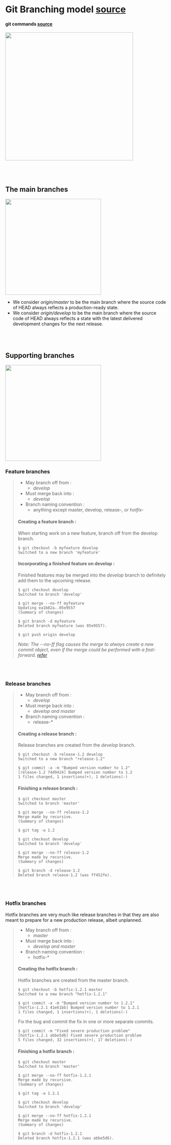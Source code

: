 # Git Branching model  [source](https://nvie.com/posts/a-successful-git-branching-model/)

#### git commands [source](https://www.nobledesktop.com/learn/git/git-branches)

<img src="https://user-images.githubusercontent.com/77572066/132303731-1d3ed70b-2ac9-4769-ac5c-1d4938361257.png" height="400"></img>
<!-- ![image](https://user-images.githubusercontent.com/77572066/132303731-1d3ed70b-2ac9-4769-ac5c-1d4938361257.png) -->

<br></br>

## The main branches
<img src="https://user-images.githubusercontent.com/77572066/132305656-657bcbac-ac99-4443-a0cb-8e9bfce7140e.png" height="300"></img>
<!-- ![image](https://user-images.githubusercontent.com/77572066/132305656-657bcbac-ac99-4443-a0cb-8e9bfce7140e.png) -->
- We consider *origin/master* to be the main branch where the source code of HEAD always reflects a production-ready state.
- We consider *origin/develop* to be the main branch where the source code of HEAD always reflects a state with the latest delivered development changes for the next release.

<br></br>

## Supporting branches
<img src="https://user-images.githubusercontent.com/77572066/132306587-8f45606b-a46a-4593-a466-90683bc85731.png" height="300"></img> 
<!-- ![image](https://user-images.githubusercontent.com/77572066/132305656-657bcbac-ac99-4443-a0cb-8e9bfce7140e.png) -->

### Feature branches

> - May branch off from :
>   - *develop*
> - Must merge back into :
>   - *develop*
> - Branch naming convention : 
>   - anything except master, develop, release-*, or hotfix-*
>   
> #### Creating a feature branch :
> When starting work on a new feature, branch off from the develop branch.
> ```
> $ git checkout -b myfeature develop
> Switched to a new branch 'myfeature'
> ```
> #### Incorporating a finished feature on develop :
> Finished features may be merged into the *develop* branch to definitely add them to the upcoming release.
> ```
> $ git checkout develop
> Switched to branch 'develop'
> 
> $ git merge --no-ff myfeature
> Updating ea1b82a..05e9557
> (Summary of changes)
>   
> $ git branch -d myfeature
> Deleted branch myfeature (was 05e9557).
> 
> $ git push origin develop
> ```
> _Note: The --no-ff flag causes the merge to always create a new commit object, even if the merge could be performed with a fast-forward. [refer](https://user-images.githubusercontent.com/77572066/132309596-7d02c187-f2cf-4574-9ac4-ec75305e3ddb.png)_

<br></br>
### Release branches

> - May branch off from :
>   - *develop*
> - Must merge back into :
>   - *develop and master*
> - Branch naming convention : 
>   - release-*
>   
> #### Creating a release branch :
> Release branches are created from the *develop* branch. 
> ```
> $ git checkout -b release-1.2 develop
> Switched to a new branch "release-1.2"
>
> $ git commit -a -m "Bumped version number to 1.2"
> [release-1.2 74d9424] Bumped version number to 1.2
> 1 files changed, 1 insertions(+), 1 deletions(-)
> ```
> #### Finishing a release branch :
> ```
> $ git checkout master
> Switched to branch 'master'
> 
> $ git merge --no-ff release-1.2
> Merge made by recursive.
> (Summary of changes)
>
> $ git tag -a 1.2
>   
> $ git checkout develop
> Switched to branch 'develop'
>
> $ git merge --no-ff release-1.2
> Merge made by recursive.
> (Summary of changes)
> 
> $ git branch -d release-1.2
> Deleted branch release-1.2 (was ff452fe).
> ```
> 

<br></br>
### Hotfix branches
Hotfix branches are very much like release branches in that they are also meant to prepare for a new production release, albeit unplanned.

> - May branch off from :
>   - *master*
> - Must merge back into :
>   - *develop and master*
> - Branch naming convention : 
>   - hotfix-*
>   
> #### Creating the hotfix branch :
> Hotfix branches are created from the master branch.
> ```
> $ git checkout -b hotfix-1.2.1 master
> Switched to a new branch "hotfix-1.2.1"
>
> $ git commit -a -m "Bumped version number to 1.2.1"
> [hotfix-1.2.1 41e61bb] Bumped version number to 1.2.1
> 1 files changed, 1 insertions(+), 1 deletions(-)
> ```
> Fix the bug and commit the fix in one or more separate commits.
> ```
> $ git commit -m "Fixed severe production problem"
> [hotfix-1.2.1 abbe5d6] Fixed severe production problem
> 5 files changed, 32 insertions(+), 17 deletions(-)
> ```
> #### Finishing a hotfix branch :
> ```
> $ git checkout master
> Switched to branch 'master'
> 
> $ git merge --no-ff hotfix-1.2.1
> Merge made by recursive.
> (Summary of changes)
>
> $ git tag -a 1.2.1
>   
> $ git checkout develop
> Switched to branch 'develop'
>
> $ git merge --no-ff hotfix-1.2.1
> Merge made by recursive.
> (Summary of changes)
> 
> $ git branch -d hotfix-1.2.1
> Deleted branch hotfix-1.2.1 (was abbe5d6).
> ```
> 

